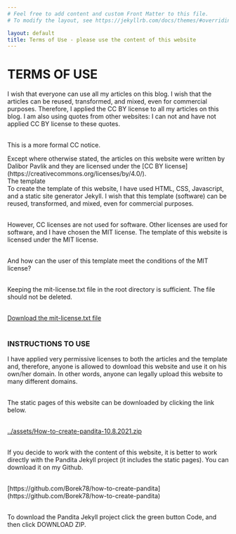 ```yaml
---
# Feel free to add content and custom Front Matter to this file.
# To modify the layout, see https://jekyllrb.com/docs/themes/#overriding-theme-defaults

layout: default
title: Terms of Use - please use the content of this website
---
```


# TERMS OF USE

I wish that everyone can use all my articles on this blog. I wish that the articles can be reused, transformed, and mixed, even for commercial purposes. Therefore, I applied the CC BY license to all my articles on this blog. I am also using quotes from other websites: I can not and have not applied CC BY license to these quotes. <br> <br>

This is a more formal CC notice.<br>

<div class="citace" markdown="1">
Except where otherwise stated, the articles on this website were written by Dalibor Pavlik and they are licensed under the [CC BY license](https://creativecommons.org/licenses/by/4.0/).
</div>

<div class="underline">The template</div>
To create the template of this website, I have used HTML, CSS, Javascript, and a static site generator Jekyll. I wish that this template (software) can be reused, transformed, and mixed, even for commercial purposes.<br><br>

However, CC licenses are not used for software. Other licenses are used for software, and I have chosen the MIT license. The template of this website is licensed under the MIT license.
<br><br>

And how can the user of this template meet the conditions of the MIT license?<br><br>

Keeping the mit-license.txt file in the root directory is sufficient. The file should not be deleted.<br><br>

<a href="mit-license.txt" download>Download the mit-license.txt file</a><br><br>

### INSTRUCTIONS TO USE

I have applied very permissive licenses to both the articles and the template and, therefore, anyone is allowed to download this website and use it on his own/her domain. In other words, anyone can legally upload this website to many different domains.<br><br>

The static pages of this website can be downloaded by clicking the link below.<br><br>

<a href="../assets/jtp-static-pages-23-07-2021.zip" download>../assets/How-to-create-pandita-10.8.2021.zip</a><br><br>

If you decide to work with the content of this website, it is better to work directly with the Pandita Jekyll project (it includes the static pages). You can download it on my Github.<br><br>

<div class="do-not-break-out" markdown="1">
[https://github.com/Borek78/how-to-create-pandita](https://github.com/Borek78/how-to-create-pandita)
</div><br>

To download the Pandita Jekyll project click the green button <span class="button-code">Code</span>, and then click DOWNLOAD ZIP.<br><br>
